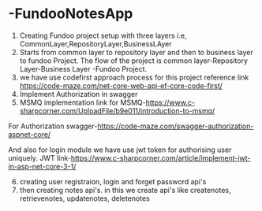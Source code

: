 # -FundooNotesApp

1. Creating Fundoo project setup with three layers i.e, CommonLayer,RepositoryLayer,BusinessLAyer
2. Starts from common layer to repository layer and then to  business layer to fundoo Project. The flow of the project is common layer-Repository Layer-Business Layer -Fundoo Project.
3. we have use codefirst approach process for this project 
  reference link https://code-maze.com/net-core-web-api-ef-core-code-first/
4. Implement Authorization in swagger
5. MSMQ implementation
link for MSMQ-https://www.c-sharpcorner.com/UploadFile/b9e011/introduction-to-msmq/

For Authorization swagger-https://code-maze.com/swagger-authorization-aspnet-core/

And also for login module we have use jwt token for authorising user uniquely.
JWT link-https://www.c-sharpcorner.com/article/implement-jwt-in-asp-net-core-3-1/

6. creating user registraion, login and forget password api's
7. then creating notes api's. in this we create api's like createnotes, retrievenotes, updatenotes, deletenotes
